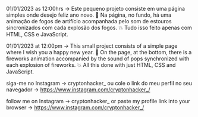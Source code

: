 01/01/2023 as 12:00hrs -> Este pequeno projeto consiste em uma página simples onde desejo feliz ano novo. 🎉 Na página, no fundo, há uma animação de fogos de artifício acompanhada pelo som de estouros sincronizados com cada explosão dos fogos. 💥 Tudo isso feito apenas com HTML, CSS e JavaScript.

01/01/2023 at 12:00pm -> This small project consists of a simple page where I wish you a happy new year. 🎉 On the page, at the bottom, there is a fireworks animation accompanied by the sound of pops synchronized with each explosion of fireworks. 💥 All this done with just HTML, CSS and JavaScript.

siga-me no Instagram -> cryptonhacker_ ou cole o link do meu perfil no seu navegador -> https://www.instagram.com/cryptonhacker_/

follow me on Instagram -> cryptonhacker_ or paste my profile link into your browser -> https://www.instagram.com/cryptonhacker_/
